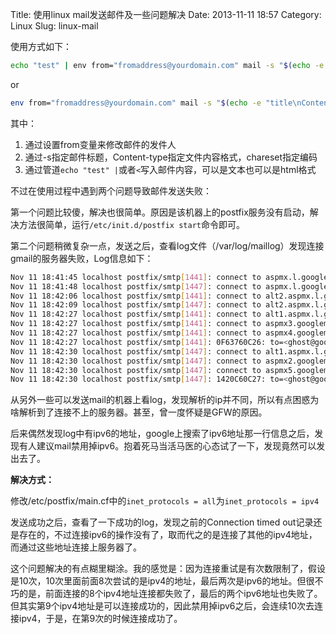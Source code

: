 Title: 使用linux mail发送邮件及一些问题解决
Date: 2013-11-11 18:57
Category: Linux
Slug: linux-mail

使用方式如下：

```bash
echo "test" | env from="fromaddress@yourdomain.com" mail -s "$(echo -e "title\nContent-Type: text/html")" toaddress@dianping.com
```

or

```bash
env from="fromaddress@yourdomain.com" mail -s "$(echo -e "title\nContent-Type: text/html")" toaddress@dianping.com < "context.html"
```

其中：

1. 通过设置from变量来修改邮件的发件人
2. 通过-s指定邮件标题，Content-type指定文件内容格式，chareset指定编码
3. 通过管道`echo "test" |`或者`<`写入邮件内容，可以是文本也可以是html格式


不过在使用过程中遇到两个问题导致邮件发送失败：

第一个问题比较傻，解决也很简单。原因是该机器上的postfix服务没有启动，解决方法很简单，运行`/etc/init.d/postfix start`命令即可。

第二个问题稍微复杂一点，发送之后，查看log文件（/var/log/maillog）发现连接gmail的服务器失败，Log信息如下：

```bash
Nov 11 18:41:45 localhost postfix/smtp[1441]: connect to aspmx.l.google.com[74.125.128.105]:25: Connection timed out 
Nov 11 18:41:48 localhost postfix/smtp[1447]: connect to aspmx.l.google.com[74.125.128.105]:25: Connection timed out 
Nov 11 18:42:06 localhost postfix/smtp[1441]: connect to alt2.aspmx.l.google.com[74.125.128.105]:25: Connection timed out 
Nov 11 18:42:09 localhost postfix/smtp[1447]: connect to alt2.aspmx.l.google.com[74.125.128.105]:25: Connection timed out 
Nov 11 18:42:27 localhost postfix/smtp[1441]: connect to alt1.aspmx.l.google.com[74.125.128.105]:25: Connection timed out 
Nov 11 18:42:27 localhost postfix/smtp[1441]: connect to aspmx3.googlemail.com[2607:f8b0:4002:c01::1b]:25: Network is unreachable
Nov 11 18:42:27 localhost postfix/smtp[1441]: connect to aspmx4.googlemail.com[2607:f8b0:400d:c01::1b]:25: Network is unreachable
Nov 11 18:42:27 localhost postfix/smtp[1441]: 0F63760C26: to=<ghost@google.com>, relay=none, delay=79, delays=16/0.01/63/0, dsn=4.4.1, status=deferred (connect to aspmx4.googlemail.com[2607:f8b0:400d:c01::1b]:25: Network is unreachable)
Nov 11 18:42:30 localhost postfix/smtp[1447]: connect to alt1.aspmx.l.google.com[74.125.128.105]:25: Connection timed out 
Nov 11 18:42:30 localhost postfix/smtp[1447]: connect to aspmx2.googlemail.com[2a00:1450:4008:c01::1b]:25: Network is unreachable
Nov 11 18:42:30 localhost postfix/smtp[1447]: connect to aspmx5.googlemail.com[2607:f8b0:400c:c02::1a]:25: Network is unreachable
Nov 11 18:42:30 localhost postfix/smtp[1447]: 1420C60C27: to=<ghost@google.com>, relay=none, delay=63, delays=0.02/0.01/63/0, dsn=4.4.1, status=deferred (connect to aspmx5.googlemail.com[2607:f8b0:400c:c02::1a]:25: Network is unreachable)
```

从另外一些可以发送mail的机器上看log，发现解析的ip并不同，所以有点困惑为啥解析到了连接不上的服务器。甚至，曾一度怀疑是GFW的原因。

后来偶然发现log中有ipv6的地址，google上搜索了ipv6地址那一行信息之后，发现有人建议mail禁用掉ipv6。抱着死马当活马医的心态试了一下，发现竟然可以发出去了。

**解决方式：**

修改/etc/postfix/main.cf中的`inet_protocols = all`为`inet_protocols = ipv4`

发送成功之后，查看了一下成功的log，发现之前的Connection timed out记录还是存在的，不过连接ipv6的操作没有了，取而代之的是连接了其他的ipv4地址，而通过这些地址连接上服务器了。

这个问题解决的有点糊里糊涂。我的感觉是：因为连接重试是有次数限制了，假设是10次，10次里面前面8次尝试的是ipv4的地址，最后两次是ipv6的地址。但很不巧的是，前面连接的8个ipv4地址连接都失败了，最后的两个ipv6地址也失败了。但其实第9个ipv4地址是可以连接成功的，因此禁用掉ipv6之后，会连续10次去连接ipv4，于是，在第9次的时候连接成功了。
